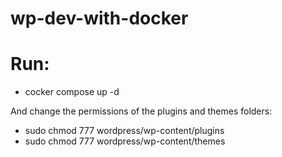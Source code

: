 # wp-dev-with-docker


# Run: 
- cocker compose up -d

And change the permissions of the plugins and themes folders:
- sudo chmod 777 wordpress/wp-content/plugins
- sudo chmod 777 wordpress/wp-content/themes
